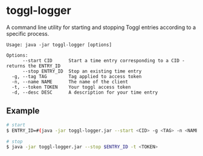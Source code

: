 # toggl-logger

A command line utility for starting and stopping Toggl entries according to a specific process.

```
Usage: java -jar toggl-logger [options]

Options:
      --start CID      Start a time entry corresponding to a CID - returns the ENTRY_ID
      --stop ENTRY_ID  Stop an existing time entry
  -g, --tag TAG        Tag applied to access token
  -n, --name NAME      The name of the client
  -t, --token TOKEN    Your toggl access token
  -d, --desc DESC      A description for your time entry
```

## Example

```bash
# start
$ ENTRY_ID=#(java -jar toggl-logger.jar --start <CID> -g <TAG> -n <NAME> -d <DESC> -t <TOKEN>)

# stop
$ java -jar toggl-logger.jar --stop $ENTRY_ID -t <TOKEN>
```
